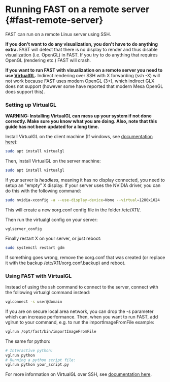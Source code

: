 Running FAST on a remote server {#fast-remote-server}
========================================

FAST can run on a remote Linux server using SSH.

**If you don't want to do any visualization, you don't have to do anything extra.** FAST will detect that there is no display to render and thus disable visualization (i.e. OpenGL) in FAST. If you try to do anything that requires OpenGL (rendering etc.) FAST will crash.

**If you want to run FAST with visualization on a remote server you need to use [VirtualGL](https://virtualgl.org/).** Indirect rendering over SSH with X forwarding (ssh -X) will not work because FAST uses modern OpenGL (3+), which indirect GLX does not support (however some have reported that modern Mesa OpenGL does support this).

### Setting up VirtualGL

**WARNING: Installing VirtualGL can mess up your system if not done correctly. Make sure you know what you are doing. Also, note that this guide has not been updated for a long time.**

Install VirtualGL on the client machine (If windows, see [documentation here](https://rawcdn.githack.com/VirtualGL/virtualgl/main/doc/index.html#hd005003)):
```bash
sudo apt install virtualgl
```
Then, install VirtualGL on the server machine:
```bash
sudo apt install virtualgl
```
If your server is *headless*, meaning it has no display connected, you need to setup an "empty" X display.
If your server uses the NVIDIA driver, you can do this with the following command:
```bash
sudo nvidia-xconfig -a --use-display-device=None --virtual=1280x1024
```
This will create a new xorg.conf config file in the folder /etc/X11/.

Then run the virtualgl config on your server:
```
vglserver_config
```
Finally restart X on your server, or just reboot:
```bash
sudo systemctl restart gdm
```
If something goes wrong, remove the xorg.conf that was created (or replace it with the backup /etc/X11/xorg.conf.backup) and reboot.

### Using FAST with VirtualGL
Instead of using the ssh command to connect to the server, connect with the following virtualgl command instead:
```bash
vglconnect -s user@domain
```
If you are on secure local area network, you can drop the -s parameter which can increase performance.
Then, when you want to run FAST, add vglrun to your command, e.g. to run the importImageFromFile example:
```bash
vglrun /opt/fast/bin/importImageFromFile
```
The same for python:
```bash
# Interactive python:
vglrun python
# Running a python script file:
vglrun python your_script.py
```

For more information on VirtualGL over SSH, see [documentation here](https://rawcdn.githack.com/VirtualGL/virtualgl/main/doc/index.html#hd008).

